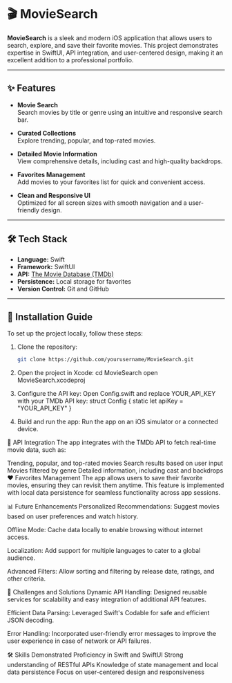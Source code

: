 # 🎬 MovieSearch

**MovieSearch** is a sleek and modern iOS application that allows users to search, explore, and save their favorite movies. This project demonstrates expertise in SwiftUI, API integration, and user-centered design, making it an excellent addition to a professional portfolio.

---

## ✨ Features

- **Movie Search**  
  Search movies by title or genre using an intuitive and responsive search bar.

- **Curated Collections**  
  Explore trending, popular, and top-rated movies.

- **Detailed Movie Information**  
  View comprehensive details, including cast and high-quality backdrops.

- **Favorites Management**  
  Add movies to your favorites list for quick and convenient access.

- **Clean and Responsive UI**  
  Optimized for all screen sizes with smooth navigation and a user-friendly design.

---

## 🛠️ Tech Stack

- **Language:** Swift  
- **Framework:** SwiftUI  
- **API:** [The Movie Database (TMDb)](https://www.themoviedb.org/documentation/api)  
- **Persistence:** Local storage for favorites  
- **Version Control:** Git and GitHub  

---

## 🚀 Installation Guide

To set up the project locally, follow these steps:

1. Clone the repository:
   ```bash
   git clone https://github.com/yourusername/MovieSearch.git

2. Open the project in Xcode: 
   cd MovieSearch
   open MovieSearch.xcodeproj

3. Configure the API key:
   Open Config.swift and replace YOUR_API_KEY with your TMDb API key:
   struct Config {
       static let apiKey = "YOUR_API_KEY"
   }

4. Build and run the app:
Run the app on an iOS simulator or a connected device.

🔗 API Integration
The app integrates with the TMDb API to fetch real-time movie data, such as:

Trending, popular, and top-rated movies
Search results based on user input
Movies filtered by genre
Detailed information, including cast and backdrops
❤️ Favorites Management
The app allows users to save their favorite movies, ensuring they can revisit them anytime. This feature is implemented with local data persistence for seamless functionality across app sessions.

📊 Future Enhancements
Personalized Recommendations:
Suggest movies based on user preferences and watch history.

Offline Mode:
Cache data locally to enable browsing without internet access.

Localization:
Add support for multiple languages to cater to a global audience.

Advanced Filters:
Allow sorting and filtering by release date, ratings, and other criteria.

🧩 Challenges and Solutions
Dynamic API Handling:
Designed reusable services for scalability and easy integration of additional API features.

Efficient Data Parsing:
Leveraged Swift's Codable for safe and efficient JSON decoding.

Error Handling:
Incorporated user-friendly error messages to improve the user experience in case of network or API failures.

🛠 Skills Demonstrated
Proficiency in Swift and SwiftUI
Strong understanding of RESTful APIs
Knowledge of state management and local data persistence
Focus on user-centered design and responsiveness

